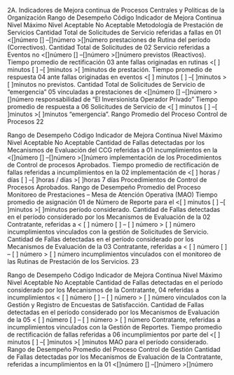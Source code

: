 
2A. Indicadores de Mejora continua de Procesos Centrales y Políticas de la Organización
Rango de Desempeño
Código Indicador de Mejora Continua
Nivel Máximo Nivel Aceptable No Aceptable
Metodología de Prestación de Servicios
Cantidad Total de Solicitudes de
Servicio referidas a fallas en
01 <[]número [] –[]número >[]número
prestaciones de Rutina del
período (Correctivos).
Cantidad Total de Solicitudes de
02 Servicio referidas a Eventos no <[]número [] –[]número >[]número
previstos (Reactivos).
Tiempo promedio de rectificación
03 ante fallas originadas en rutinas <[ ] minutos [ ] –[ ]minutos >[ ]minutos
de prestación.
Tiempo promedio de respuesta
04 ante fallas originadas en eventos <[ ] minutos [ ] –[ ]minutos >[ ]minutos
no previstos.
Cantidad Total de Solicitudes de
Servicio de “emergencia”
05 vinculadas a prestaciones de <[]número [] –[]número >[]número
responsabilidad de “El
Inversionista Operador Privado”
Tiempo promedio de respuesta a
06 Solicitudes de Servicio de <[ ] minutos [ ] –[ ]minutos >[ ]minutos
“emergencia”.
Rango Promedio del Proceso
Control de Procesos
22

Rango de Desempeño
Código Indicador de Mejora Continua
Nivel Máximo Nivel Aceptable No Aceptable
Cantidad de Fallas detectadas
por los Mecanismos de
Evaluación del CCG referidas a
01 incumplimientos en la <[]número [] –[]número >[]número
implementación de los
Procedimientos de Control de
procesos Aprobados.
Tiempo promedio de rectificación
de fallas referidas a
incumplimientos en la
02 implementación de <[ ] horas / días [ ] –[ ]horas / días >[ ]horas 7 días
Procedimientos de Control de
Procesos Aprobados.
Rango de Desempeño Promedio del
Proceso
Monitoreo de Prestaciones – Mesa de Atención Operativa (MAO)
Tiempo promedio de asignación
01 de Número de Reporte para el <[ ] minutos [ ] –[ ]minutos >[ ]minutos
período considerado.
Cantidad de Fallas detectadas en
el período considerado por los
Mecanismos de Evaluación de la
02 Contratante, referidas a < [ ] número [ ] – [ ] número > [ ] número
incumplimientos vinculados con
la gestión de Solicitudes de
Servicio.
Cantidad de Fallas detectadas en
el período considerado por los
Mecanismos de Evaluación de la
03 Contratante, referidas a < [ ] número [ ] – [ ] número > [ ] número
incumplimientos vinculados con
el monitoreo de las Rutinas de
Prestación de los Servicios.
23

Rango de Desempeño
Código Indicador de Mejora Continua
Nivel Máximo Nivel Aceptable No Aceptable
Cantidad de Fallas detectadas en
el período considerado por los
Mecanismos de la Contratante,
04 referidas a incumplimientos < [ ] número [ ] – [ ] número > [ ] número
vinculados con la Gestión y
Registro de Encuestas de
Satisfacción.
Cantidad de Fallas detectadas en
el período considerado por los
Mecanismos de Evaluación de la
05 < [ ] número [ ] – [ ] número > [ ] número
Contratante, referidas a
incumplimientos vinculados con
la Gestión de Reportes.
Tiempo promedio de rectificación
de fallas referidas a
06 incumplimientos por parte del <[ ] minutos [ ] –[ ]minutos >[ ]minutos
MAO para el período
considerado.
Rango de Desempeño Promedio del
Proceso
Control de Gestión
Cantidad de Fallas detectadas
por los Mecanismos de
Evaluación de la Contratante,
referidas a incumplimientos en la
01 <[]número [] –[]número >[]número
